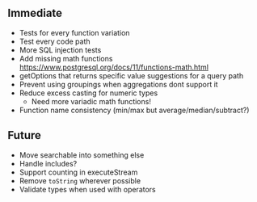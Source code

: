 ## Immediate

- Tests for every function variation
- Test every code path
- More SQL injection tests
- Add missing math functions https://www.postgresql.org/docs/11/functions-math.html
- getOptions that returns specific value suggestions for a query path
- Prevent using groupings when aggregations dont support it
- Reduce excess casting for numeric types
  - Need more variadic math functions!
- Function name consistency (min/max but average/median/subtract?)

## Future

- Move searchable into something else
- Handle includes?
- Support counting in executeStream
- Remove `toString` wherever possible
- Validate types when used with operators
